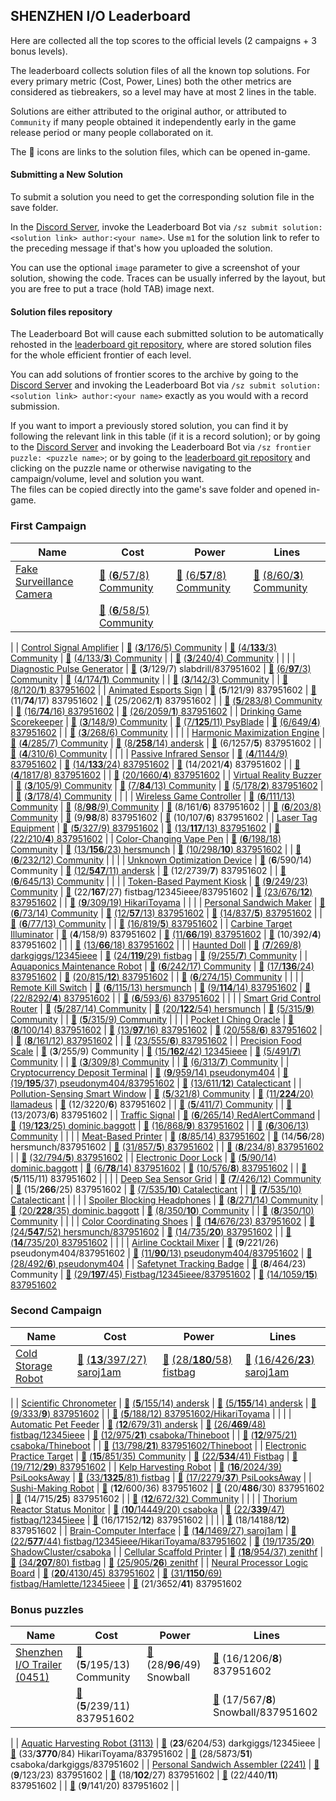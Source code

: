 ## SHENZHEN I/O Leaderboard

Here are collected all the top scores to the official levels (2 campaigns + 3 bonus levels).

The leaderboard collects solution files of all the known top solutions.
For every primary metric (Cost, Power, Lines) both the other metrics are considered as tiebreakers,
so a level may have at most 2 lines in the table.

Solutions are either attributed to the original author, or attributed to `Community` if many people obtained it
independently early in the game release period or many people collaborated on it.

The 📄 icons are links to the solution files, which can be opened in-game.

#### Submitting a New Solution

To submit a solution you need to get the corresponding solution file in the save folder.

In the [Discord Server](https://discord.gg/98QNzdJ), invoke the Leaderboard Bot via `/sz submit solution:<solution link> author:<your name>`. Use `m1` for the solution link to refer to the preceding message if that's how you uploaded the solution.

You can use the optional `image` parameter to give a screenshot of your solution, showing the code. Traces can be usually inferred by the layout, but you are free to put a trace (hold TAB) image next.

#### Solution files repository

The Leaderboard Bot will cause each submitted solution to be automatically rehosted in the [leaderboard git repository](https://github.com/12345ieee/shenzhenIO-leaderboard), where are stored solution files for the whole efficient frontier of each level.

You can add solutions of frontier scores to the archive by going to the [Discord Server](https://discord.gg/98QNzdJ) and invoking the Leaderboard Bot via `/sz submit solution:<solution link> author:<your name>` exactly as you would with a record submission.

If you want to import a previously stored solution, you can find it by following the relevant link in this table (if it is a record solution); or by going to the [Discord Server](https://discord.gg/98QNzdJ) and invoking the Leaderboard Bot via `/sz frontier puzzle: <puzzle name>`; or by going to the [leaderboard git repository](https://github.com/12345ieee/shenzhenIO-leaderboard) and clicking on the puzzle name or otherwise navigating to the campaign/volume, level and solution you want.  
The files can be copied directly into the game's save folder and opened in-game.


### First Campaign

| Name | Cost | Power | Lines
| ---  | ---  | ---   | ---
| [Fake Surveillance Camera](https://zlbb.faendir.com/sz/fake-surveillance-camera) | [📄](https://raw.githubusercontent.com/12345ieee/shenzhenIO-leaderboard/master/FIRST_CAMPAIGN/fake-surveillance-camera/fake-surveillance-camera-6-57-8.txt) [(**6**/57/8) Community](https://raw.githubusercontent.com/837951602/shenzhenIO-leaderboard-images/master/Images/fake-surveillance-camera-6-57-8.png) | [📄](https://raw.githubusercontent.com/12345ieee/shenzhenIO-leaderboard/master/FIRST_CAMPAIGN/fake-surveillance-camera/fake-surveillance-camera-6-57-8.txt) [(6/**57**/8) Community](https://raw.githubusercontent.com/837951602/shenzhenIO-leaderboard-images/master/Images/fake-surveillance-camera-6-57-8.png) | [📄](https://raw.githubusercontent.com/12345ieee/shenzhenIO-leaderboard/master/FIRST_CAMPAIGN/fake-surveillance-camera/fake-surveillance-camera-8-60-3.txt) [(8/60/**3**) Community](https://github.com/837951602/shenzhenIO-leaderboard-images/blob/master/Images/fake-surveillance-camera-8-60-3.png?raw=true)
|  | [📄](https://raw.githubusercontent.com/12345ieee/shenzhenIO-leaderboard/master/FIRST_CAMPAIGN/fake-surveillance-camera/fake-surveillance-camera-6-58-5.txt) [(**6**/58/5) Community](https://raw.githubusercontent.com/837951602/shenzhenIO-leaderboard-images/master/Images/fake-surveillance-camera-6-58-5.png) |  |
|
| [Control Signal Amplifier](https://zlbb.faendir.com/sz/control-signal-amplifier) | [📄](https://raw.githubusercontent.com/12345ieee/shenzhenIO-leaderboard/master/FIRST_CAMPAIGN/control-signal-amplifier/control-signal-amplifier-3-176-5.txt) [(**3**/176/5) Community](https://raw.githubusercontent.com/837951602/shenzhenIO-leaderboard-images/master/Images/control-signal-amplifier-3-176-5.png) | [📄](https://raw.githubusercontent.com/12345ieee/shenzhenIO-leaderboard/master/FIRST_CAMPAIGN/control-signal-amplifier/control-signal-amplifier-4-133-3.txt) [(4/**133**/3) Community](https://raw.githubusercontent.com/837951602/shenzhenIO-leaderboard-images/master/Images/control-signal-amplifier-4-133-3.png) | [📄](https://raw.githubusercontent.com/12345ieee/shenzhenIO-leaderboard/master/FIRST_CAMPAIGN/control-signal-amplifier/control-signal-amplifier-4-133-3.txt) [(4/133/**3**) Community](https://raw.githubusercontent.com/837951602/shenzhenIO-leaderboard-images/master/Images/control-signal-amplifier-4-133-3.png)
|  | [📄](https://raw.githubusercontent.com/12345ieee/shenzhenIO-leaderboard/master/FIRST_CAMPAIGN/control-signal-amplifier/control-signal-amplifier-3-240-4.txt) [(**3**/240/4) Community](https://raw.githubusercontent.com/837951602/shenzhenIO-leaderboard-images/master/Images/control-signal-amplifier-3-240-4.png) |  |
|
| [Diagnostic Pulse Generator](https://zlbb.faendir.com/sz/diagnostic-pulse-generator) | [📄](https://raw.githubusercontent.com/12345ieee/shenzhenIO-leaderboard/master/FIRST_CAMPAIGN/diagnostic-pulse-generator/diagnostic-pulse-generator-3-129-7.txt) (**3**/129/7) slabdrill/837951602 | [📄](https://raw.githubusercontent.com/12345ieee/shenzhenIO-leaderboard/master/FIRST_CAMPAIGN/diagnostic-pulse-generator/diagnostic-pulse-generator-6-97-3.txt) [(6/**97**/3) Community](https://raw.githubusercontent.com/837951602/shenzhenIO-leaderboard-images/master/Images/diagnostic-pulse-generator-6-97-3.png) | [📄](https://raw.githubusercontent.com/12345ieee/shenzhenIO-leaderboard/master/FIRST_CAMPAIGN/diagnostic-pulse-generator/diagnostic-pulse-generator-4-174-1.txt) [(4/174/**1**) Community](https://raw.githubusercontent.com/837951602/shenzhenIO-leaderboard-images/master/Images/diagnostic-pulse-generator-4-174-1.png)
|  | [📄](https://raw.githubusercontent.com/12345ieee/shenzhenIO-leaderboard/master/FIRST_CAMPAIGN/diagnostic-pulse-generator/diagnostic-pulse-generator-3-142-3.txt) [(**3**/142/3) Community](https://raw.githubusercontent.com/837951602/shenzhenIO-leaderboard-images/master/Images/diagnostic-pulse-generator-3-142-3.png) |  | [📄](https://raw.githubusercontent.com/12345ieee/shenzhenIO-leaderboard/master/FIRST_CAMPAIGN/diagnostic-pulse-generator/diagnostic-pulse-generator-8-120-1.txt) [(8/120/**1**) 837951602](https://raw.githubusercontent.com/837951602/shenzhenIO-leaderboard-images/master/Images/diagnostic-pulse-generator-8-120-1.png)
|
| [Animated Esports Sign](https://zlbb.faendir.com/sz/animated-esports-sign) | [📄](https://raw.githubusercontent.com/12345ieee/shenzhenIO-leaderboard/master/FIRST_CAMPAIGN/animated-esports-sign/animated-esports-sign-5-121-9.txt) (**5**/121/9) 837951602 | [📄](https://raw.githubusercontent.com/12345ieee/shenzhenIO-leaderboard/master/FIRST_CAMPAIGN/animated-esports-sign/animated-esports-sign-11-74-17.txt) (11/**74**/17) 837951602 | [📄](https://raw.githubusercontent.com/12345ieee/shenzhenIO-leaderboard/master/FIRST_CAMPAIGN/animated-esports-sign/animated-esports-sign-25-2062-1.txt) (25/2062/**1**) 837951602
|  | [📄](https://raw.githubusercontent.com/12345ieee/shenzhenIO-leaderboard/master/FIRST_CAMPAIGN/animated-esports-sign/animated-esports-sign-5-283-8.txt) [(**5**/283/8) Community](https://raw.githubusercontent.com/837951602/shenzhenIO-leaderboard-images/master/Images/animated-esports-sign-5-283-8.png) | [📄](https://raw.githubusercontent.com/12345ieee/shenzhenIO-leaderboard/master/FIRST_CAMPAIGN/animated-esports-sign/animated-esports-sign-16-74-16.txt) [(16/**74**/16) 837951602](https://raw.githubusercontent.com/837951602/shenzhenIO-leaderboard-images/master/Images/animated-esports-sign-16-74-16.png) | [📄](https://raw.githubusercontent.com/12345ieee/shenzhenIO-leaderboard/master/FIRST_CAMPAIGN/animated-esports-sign/animated-esports-sign-26-2059-1.txt) [(26/2059/**1**) 837951602](https://raw.githubusercontent.com/837951602/shenzhenIO-leaderboard-images/master/Images/animated-esports-sign-26-2059-1.png)
|
| [Drinking Game Scorekeeper](https://zlbb.faendir.com/sz/drinking-game-scorekeeper) | [📄](https://raw.githubusercontent.com/12345ieee/shenzhenIO-leaderboard/master/FIRST_CAMPAIGN/drinking-game-scorekeeper/drinking-game-scorekeeper-3-148-9.txt) [(**3**/148/9) Community](https://raw.githubusercontent.com/837951602/shenzhenIO-leaderboard-images/master/Images/drinking-game-scorekeeper-3-148-9.png) | [📄](https://raw.githubusercontent.com/12345ieee/shenzhenIO-leaderboard/master/FIRST_CAMPAIGN/drinking-game-scorekeeper/drinking-game-scorekeeper-7-125-11.txt) [(7/**125**/11) PsyBlade](https://raw.githubusercontent.com/837951602/shenzhenIO-leaderboard-images/master/Images/drinking-game-scorekeeper-7-125-11.png) | [📄](https://raw.githubusercontent.com/12345ieee/shenzhenIO-leaderboard/master/FIRST_CAMPAIGN/drinking-game-scorekeeper/drinking-game-scorekeeper-6-649-4.txt) [(6/649/**4**) 837951602](https://raw.githubusercontent.com/837951602/shenzhenIO-leaderboard-images/master/Images/drinking-game-scorekeeper-6-649-4.png)
|  | [📄](https://raw.githubusercontent.com/12345ieee/shenzhenIO-leaderboard/master/FIRST_CAMPAIGN/drinking-game-scorekeeper/drinking-game-scorekeeper-3-268-6.txt) [(**3**/268/6) Community](https://raw.githubusercontent.com/837951602/shenzhenIO-leaderboard-images/master/Images/drinking-game-scorekeeper-3-268-6.png) |  |
|
| [Harmonic Maximization Engine](https://zlbb.faendir.com/sz/harmonic-maximization-engine) | [📄](https://raw.githubusercontent.com/12345ieee/shenzhenIO-leaderboard/master/FIRST_CAMPAIGN/harmonic-maximization-engine/harmonic-maximization-engine-4-285-7.txt) [(**4**/285/7) Community](https://raw.githubusercontent.com/837951602/shenzhenIO-leaderboard-images/master/Images/harmonic-maximization-engine-4-285-7.png) | [📄](https://raw.githubusercontent.com/12345ieee/shenzhenIO-leaderboard/master/FIRST_CAMPAIGN/harmonic-maximization-engine/harmonic-maximization-engine-8-258-14.txt) [(8/**258**/14) andersk](https://raw.githubusercontent.com/837951602/shenzhenIO-leaderboard-images/master/Images/harmonic-maximization-engine-8-258-14.png) | [📄](https://raw.githubusercontent.com/12345ieee/shenzhenIO-leaderboard/master/FIRST_CAMPAIGN/harmonic-maximization-engine/harmonic-maximization-engine-6-1257-5.txt) (6/1257/**5**) 837951602
|  | [📄](https://raw.githubusercontent.com/12345ieee/shenzhenIO-leaderboard/master/FIRST_CAMPAIGN/harmonic-maximization-engine/harmonic-maximization-engine-4-310-6.txt) [(**4**/310/6) Community](https://raw.githubusercontent.com/837951602/shenzhenIO-leaderboard-images/master/Images/harmonic-maximization-engine-4-310-6.png) |  |
|
| [Passive Infrared Sensor](https://zlbb.faendir.com/sz/passive-infrared-sensor) | [📄](https://raw.githubusercontent.com/12345ieee/shenzhenIO-leaderboard/master/FIRST_CAMPAIGN/passive-infrared-sensor/passive-infrared-sensor-4-1144-9.txt) [(**4**/1144/9) 837951602](https://raw.githubusercontent.com/837951602/shenzhenIO-leaderboard-images/master/Images/passive-infrared-sensor-4-1144-9.png) | [📄](https://raw.githubusercontent.com/12345ieee/shenzhenIO-leaderboard/master/FIRST_CAMPAIGN/passive-infrared-sensor/passive-infrared-sensor-14-133-24.txt) [(14/**133**/24) 837951602](https://raw.githubusercontent.com/837951602/shenzhenIO-leaderboard-images/master/Images/passive-infrared-sensor-14-133-24.png) | [📄](https://raw.githubusercontent.com/12345ieee/shenzhenIO-leaderboard/master/FIRST_CAMPAIGN/passive-infrared-sensor/passive-infrared-sensor-14-2021-4.txt) (14/2021/**4**) 837951602
|  | [📄](https://raw.githubusercontent.com/12345ieee/shenzhenIO-leaderboard/master/FIRST_CAMPAIGN/passive-infrared-sensor/passive-infrared-sensor-4-1817-8.txt) [(**4**/1817/8) 837951602](https://raw.githubusercontent.com/837951602/shenzhenIO-leaderboard-images/master/Images/passive-infrared-sensor-4-1817-8.png) |  | [📄](https://raw.githubusercontent.com/12345ieee/shenzhenIO-leaderboard/master/FIRST_CAMPAIGN/passive-infrared-sensor/passive-infrared-sensor-20-1660-4.txt) [(20/1660/**4**) 837951602](https://raw.githubusercontent.com/837951602/shenzhenIO-leaderboard-images/master/Images/passive-infrared-sensor-20-1660-4.png)
|
| [Virtual Reality Buzzer](https://zlbb.faendir.com/sz/virtual-reality-buzzer) | [📄](https://raw.githubusercontent.com/12345ieee/shenzhenIO-leaderboard/master/FIRST_CAMPAIGN/virtual-reality-buzzer/virtual-reality-buzzer-3-105-9.txt) [(**3**/105/9) Community](https://raw.githubusercontent.com/837951602/shenzhenIO-leaderboard-images/master/Images/virtual-reality-buzzer-3-105-9.png) | [📄](https://raw.githubusercontent.com/12345ieee/shenzhenIO-leaderboard/master/FIRST_CAMPAIGN/virtual-reality-buzzer/virtual-reality-buzzer-7-84-13.txt) [(7/**84**/13) Community](https://raw.githubusercontent.com/837951602/shenzhenIO-leaderboard-images/master/Images/virtual-reality-buzzer-7-84-13.png) | [📄](https://raw.githubusercontent.com/12345ieee/shenzhenIO-leaderboard/master/FIRST_CAMPAIGN/virtual-reality-buzzer/virtual-reality-buzzer-5-178-2.txt) [(5/178/**2**) 837951602](https://raw.githubusercontent.com/837951602/shenzhenIO-leaderboard-images/master/Images/virtual-reality-buzzer-5-178-2.png)
|  | [📄](https://raw.githubusercontent.com/12345ieee/shenzhenIO-leaderboard/master/FIRST_CAMPAIGN/virtual-reality-buzzer/virtual-reality-buzzer-3-178-4.txt) [(**3**/178/4) Community](https://raw.githubusercontent.com/837951602/shenzhenIO-leaderboard-images/master/Images/virtual-reality-buzzer-3-178-4.png) |  |
|
| [Wireless Game Controller](https://zlbb.faendir.com/sz/wireless-game-controller) | [📄](https://raw.githubusercontent.com/12345ieee/shenzhenIO-leaderboard/master/FIRST_CAMPAIGN/wireless-game-controller/wireless-game-controller-6-111-13.txt) [(**6**/111/13) Community](https://raw.githubusercontent.com/837951602/shenzhenIO-leaderboard-images/master/Images/wireless-game-controller-6-111-13.png) | [📄](https://raw.githubusercontent.com/12345ieee/shenzhenIO-leaderboard/master/FIRST_CAMPAIGN/wireless-game-controller/wireless-game-controller-8-98-9.txt) [(8/**98**/9) Community](https://raw.githubusercontent.com/837951602/shenzhenIO-leaderboard-images/master/Images/wireless-game-controller-8-98-9.png) | [📄](https://raw.githubusercontent.com/12345ieee/shenzhenIO-leaderboard/master/FIRST_CAMPAIGN/wireless-game-controller/wireless-game-controller-8-161-6.txt) (8/161/**6**) 837951602
|  | [📄](https://raw.githubusercontent.com/12345ieee/shenzhenIO-leaderboard/master/FIRST_CAMPAIGN/wireless-game-controller/wireless-game-controller-6-203-8.txt) [(**6**/203/8) Community](https://raw.githubusercontent.com/837951602/shenzhenIO-leaderboard-images/master/Images/wireless-game-controller-6-203-8.png) | [📄](https://raw.githubusercontent.com/12345ieee/shenzhenIO-leaderboard/master/FIRST_CAMPAIGN/wireless-game-controller/wireless-game-controller-9-98-8.txt) (9/**98**/8) 837951602 | [📄](https://raw.githubusercontent.com/12345ieee/shenzhenIO-leaderboard/master/FIRST_CAMPAIGN/wireless-game-controller/wireless-game-controller-10-107-6.txt) (10/107/**6**) 837951602
|
| [Laser Tag Equipment](https://zlbb.faendir.com/sz/laser-tag-equipment) | [📄](https://raw.githubusercontent.com/12345ieee/shenzhenIO-leaderboard/master/FIRST_CAMPAIGN/laser-tag-equipment/laser-tag-equipment-5-327-9.txt) [(**5**/327/9) 837951602](https://htmlpreview.github.io/?raw.githubusercontent.com/12345ieee/shenzhenIO-leaderboard/master/FIRST_CAMPAIGN/laser-tag-equipment/laser-tag-equipment-5-327-9.txt) | [📄](https://raw.githubusercontent.com/12345ieee/shenzhenIO-leaderboard/master/FIRST_CAMPAIGN/laser-tag-equipment/laser-tag-equipment-13-117-13.txt) [(13/**117**/13) 837951602](https://raw.githubusercontent.com/837951602/shenzhenIO-leaderboard-images/master/Images/laser-tag-equipment-13-117-13.png) | [📄](https://raw.githubusercontent.com/12345ieee/shenzhenIO-leaderboard/master/FIRST_CAMPAIGN/laser-tag-equipment/laser-tag-equipment-22-210-4.txt) [(22/210/**4**) 837951602](https://htmlpreview.github.io/?raw.githubusercontent.com/12345ieee/shenzhenIO-leaderboard/master/FIRST_CAMPAIGN/laser-tag-equipment/laser-tag-equipment-22-210-4.txt)
|
| [Color-Changing Vape Pen](https://zlbb.faendir.com/sz/color-changing-vape-pen) | [📄](https://raw.githubusercontent.com/12345ieee/shenzhenIO-leaderboard/master/FIRST_CAMPAIGN/color-changing-vape-pen/color-changing-vape-pen-6-198-18.txt) [(**6**/198/18) Community](https://raw.githubusercontent.com/837951602/shenzhenIO-leaderboard-images/master/Images/color-changing-vape-pen-6-198-18.png) | [📄](https://raw.githubusercontent.com/12345ieee/shenzhenIO-leaderboard/master/FIRST_CAMPAIGN/color-changing-vape-pen/color-changing-vape-pen-13-156-23.txt) [(13/**156**/23) hersmunch](https://raw.githubusercontent.com/837951602/shenzhenIO-leaderboard-images/master/Images/color-changing-vape-pen-13-156-23.png) | [📄](https://raw.githubusercontent.com/12345ieee/shenzhenIO-leaderboard/master/FIRST_CAMPAIGN/color-changing-vape-pen/color-changing-vape-pen-10-298-10.txt) [(10/298/**10**) 837951602](https://raw.githubusercontent.com/837951602/shenzhenIO-leaderboard-images/master/Images/color-changing-vape-pen-10-298-10.png)
|  | [📄](https://raw.githubusercontent.com/12345ieee/shenzhenIO-leaderboard/master/FIRST_CAMPAIGN/color-changing-vape-pen/color-changing-vape-pen-6-232-12.txt) [(**6**/232/12) Community](https://raw.githubusercontent.com/837951602/shenzhenIO-leaderboard-images/master/Images/color-changing-vape-pen-6-232-12.png) |  |
|
| [Unknown Optimization Device](https://zlbb.faendir.com/sz/unknown-optimization-device) | [📄](https://raw.githubusercontent.com/12345ieee/shenzhenIO-leaderboard/master/FIRST_CAMPAIGN/unknown-optimization-device/unknown-optimization-device-6-590-14.txt) (**6**/590/14) Community | [📄](https://raw.githubusercontent.com/12345ieee/shenzhenIO-leaderboard/master/FIRST_CAMPAIGN/unknown-optimization-device/unknown-optimization-device-12-547-11.txt) [(12/**547**/11) andersk](https://raw.githubusercontent.com/837951602/shenzhenIO-leaderboard-images/master/Images/unknown-optimization-device-12-547-11.png) | [📄](https://raw.githubusercontent.com/12345ieee/shenzhenIO-leaderboard/master/FIRST_CAMPAIGN/unknown-optimization-device/unknown-optimization-device-12-2739-7.txt) (12/2739/**7**) 837951602
|  | [📄](https://raw.githubusercontent.com/12345ieee/shenzhenIO-leaderboard/master/FIRST_CAMPAIGN/unknown-optimization-device/unknown-optimization-device-6-645-13.txt) [(**6**/645/13) Community](https://raw.githubusercontent.com/837951602/shenzhenIO-leaderboard-images/master/Images/unknown-optimization-device-6-645-13.png) |  |
|
| [Token-Based Payment Kiosk](https://zlbb.faendir.com/sz/token-based-payment-kiosk) | [📄](https://raw.githubusercontent.com/12345ieee/shenzhenIO-leaderboard/master/FIRST_CAMPAIGN/token-based-payment-kiosk/token-based-payment-kiosk-9-249-23.txt) [(**9**/249/23) Community](https://raw.githubusercontent.com/837951602/shenzhenIO-leaderboard-images/master/Images/token-based-payment-kiosk-9-249-23.png) | [📄](https://raw.githubusercontent.com/12345ieee/shenzhenIO-leaderboard/master/FIRST_CAMPAIGN/token-based-payment-kiosk/token-based-payment-kiosk-22-167-27.txt) (22/**167**/27) fistbag/12345ieee/837951602 | [📄](https://raw.githubusercontent.com/12345ieee/shenzhenIO-leaderboard/master/FIRST_CAMPAIGN/token-based-payment-kiosk/token-based-payment-kiosk-23-676-12.txt) [(23/676/**12**) 837951602](https://raw.githubusercontent.com/837951602/shenzhenIO-leaderboard-images/master/Images/token-based-payment-kiosk-23-676-12.png)
|  | [📄](https://raw.githubusercontent.com/12345ieee/shenzhenIO-leaderboard/master/FIRST_CAMPAIGN/token-based-payment-kiosk/token-based-payment-kiosk-9-309-19.txt) [(**9**/309/19) HikariToyama](https://raw.githubusercontent.com/shiawasenahikari/SHENZHEN-IO-Solutions/00136b00604d862d8c7d2739be9178889c44f331/013-token-based-payment-kiosk/screenshot0.png) |  |
|
| [Personal Sandwich Maker](https://zlbb.faendir.com/sz/personal-sandwich-maker) | [📄](https://raw.githubusercontent.com/12345ieee/shenzhenIO-leaderboard/master/FIRST_CAMPAIGN/personal-sandwich-maker/personal-sandwich-maker-6-73-14.txt) [(**6**/73/14) Community](https://raw.githubusercontent.com/837951602/shenzhenIO-leaderboard-images/master/Images/personal-sandwich-maker-6-73-14.png) | [📄](https://raw.githubusercontent.com/12345ieee/shenzhenIO-leaderboard/master/FIRST_CAMPAIGN/personal-sandwich-maker/personal-sandwich-maker-12-57-13.txt) [(12/**57**/13) 837951602](https://i.imgur.com/YeQcWsf.png) | [📄](https://raw.githubusercontent.com/12345ieee/shenzhenIO-leaderboard/master/FIRST_CAMPAIGN/personal-sandwich-maker/personal-sandwich-maker-14-837-5.txt) [(14/837/**5**) 837951602](https://raw.githubusercontent.com/837951602/shenzhenIO-leaderboard-images/master/Images/personal-sandwich-maker-14-837-5.png)
|  | [📄](https://raw.githubusercontent.com/12345ieee/shenzhenIO-leaderboard/master/FIRST_CAMPAIGN/personal-sandwich-maker/personal-sandwich-maker-6-77-13.txt) [(**6**/77/13) Community](https://raw.githubusercontent.com/837951602/shenzhenIO-leaderboard-images/master/Images/personal-sandwich-maker-6-77-13.png) |  | [📄](https://raw.githubusercontent.com/12345ieee/shenzhenIO-leaderboard/master/FIRST_CAMPAIGN/personal-sandwich-maker/personal-sandwich-maker-16-819-5.txt) [(16/819/**5**) 837951602](https://raw.githubusercontent.com/837951602/shenzhenIO-leaderboard-images/master/Images/personal-sandwich-maker-16-819-5.png)
|
| [Carbine Target Illuminator](https://zlbb.faendir.com/sz/carbine-target-illuminator) | [📄](https://raw.githubusercontent.com/12345ieee/shenzhenIO-leaderboard/master/FIRST_CAMPAIGN/carbine-target-illuminator/carbine-target-illuminator-4-158-9.txt) (**4**/158/9) 837951602 | [📄](https://raw.githubusercontent.com/12345ieee/shenzhenIO-leaderboard/master/FIRST_CAMPAIGN/carbine-target-illuminator/carbine-target-illuminator-11-66-19.txt) [(11/**66**/19) 837951602](https://raw.githubusercontent.com/837951602/shenzhenIO-leaderboard-images/master/Images/carbine-target-illuminator-11-66-19.png) | [📄](https://raw.githubusercontent.com/12345ieee/shenzhenIO-leaderboard/master/FIRST_CAMPAIGN/carbine-target-illuminator/carbine-target-illuminator-10-392-4.txt) (10/392/**4**) 837951602
|  |  | [📄](https://raw.githubusercontent.com/12345ieee/shenzhenIO-leaderboard/master/FIRST_CAMPAIGN/carbine-target-illuminator/carbine-target-illuminator-13-66-18.txt) [(13/**66**/18) 837951602](https://raw.githubusercontent.com/837951602/shenzhenIO-leaderboard-images/master/Images/carbine-target-illuminator-13-66-18.png) |
|
| [Haunted Doll](https://zlbb.faendir.com/sz/haunted-doll) | [📄](https://raw.githubusercontent.com/12345ieee/shenzhenIO-leaderboard/master/FIRST_CAMPAIGN/haunted-doll/haunted-doll-7-269-8.txt) [(**7**/269/8) darkgiggs/12345ieee](https://raw.githubusercontent.com/837951602/shenzhenIO-leaderboard-images/master/Images/haunted-doll-7-269-8.png) | [📄](https://raw.githubusercontent.com/12345ieee/shenzhenIO-leaderboard/master/FIRST_CAMPAIGN/haunted-doll/haunted-doll-24-119-29.txt) [(24/**119**/29) fistbag](https://imgur.com/a/haunted-doll-p119-0Y0SSsK) | [📄](https://raw.githubusercontent.com/12345ieee/shenzhenIO-leaderboard/master/FIRST_CAMPAIGN/haunted-doll/haunted-doll-9-255-7.txt) [(9/255/**7**) Community](https://raw.githubusercontent.com/837951602/shenzhenIO-leaderboard-images/master/Images/haunted-doll-9-255-7.png)
|
| [Aquaponics Maintenance Robot](https://zlbb.faendir.com/sz/aquaponics-maintenance-robot) | [📄](https://raw.githubusercontent.com/12345ieee/shenzhenIO-leaderboard/master/FIRST_CAMPAIGN/aquaponics-maintenance-robot/aquaponics-maintenance-robot-6-242-17.txt) [(**6**/242/17) Community](https://raw.githubusercontent.com/837951602/shenzhenIO-leaderboard-images/master/Images/aquaponics-maintenance-robot-6-242-17.png) | [📄](https://raw.githubusercontent.com/12345ieee/shenzhenIO-leaderboard/master/FIRST_CAMPAIGN/aquaponics-maintenance-robot/aquaponics-maintenance-robot-17-136-24.txt) [(17/**136**/24) 837951602](https://raw.githubusercontent.com/837951602/shenzhenIO-leaderboard-images/master/Images/aquaponics-maintenance-robot-17-136-24.png) | [📄](https://raw.githubusercontent.com/12345ieee/shenzhenIO-leaderboard/master/FIRST_CAMPAIGN/aquaponics-maintenance-robot/aquaponics-maintenance-robot-20-815-12.txt) [(20/815/**12**) 837951602](https://raw.githubusercontent.com/837951602/shenzhenIO-leaderboard-images/master/Images/aquaponics-maintenance-robot-20-815-12.png)
|  | [📄](https://raw.githubusercontent.com/12345ieee/shenzhenIO-leaderboard/master/FIRST_CAMPAIGN/aquaponics-maintenance-robot/aquaponics-maintenance-robot-6-274-15.txt) [(**6**/274/15) Community](https://raw.githubusercontent.com/837951602/shenzhenIO-leaderboard-images/master/Images/aquaponics-maintenance-robot-6-274-15.png) |  |
|
| [Remote Kill Switch](https://zlbb.faendir.com/sz/remote-kill-switch) | [📄](https://raw.githubusercontent.com/12345ieee/shenzhenIO-leaderboard/master/FIRST_CAMPAIGN/remote-kill-switch/remote-kill-switch-6-115-13.txt) [(**6**/115/13) hersmunch](https://raw.githubusercontent.com/837951602/shenzhenIO-leaderboard-images/master/Images/remote-kill-switch-6-115-13.png) | [📄](https://raw.githubusercontent.com/12345ieee/shenzhenIO-leaderboard/master/FIRST_CAMPAIGN/remote-kill-switch/remote-kill-switch-9-114-14.txt) [(9/**114**/14) 837951602](https://raw.githubusercontent.com/837951602/shenzhenIO-leaderboard-images/master/Images/remote-kill-switch-9-114-14.png) | [📄](https://raw.githubusercontent.com/12345ieee/shenzhenIO-leaderboard/master/FIRST_CAMPAIGN/remote-kill-switch/remote-kill-switch-22-8292-4.txt) [(22/8292/**4**) 837951602](https://raw.githubusercontent.com/837951602/shenzhenIO-leaderboard-images/master/Images/remote-kill-switch-22-8292-4.png)
|  | [📄](https://raw.githubusercontent.com/12345ieee/shenzhenIO-leaderboard/master/FIRST_CAMPAIGN/remote-kill-switch/remote-kill-switch-6-593-6.txt) [(**6**/593/6) 837951602](https://raw.githubusercontent.com/837951602/shenzhenIO-leaderboard-images/master/Images/remote-kill-switch-6-593-6.png) |  |
|
| [Smart Grid Control Router](https://zlbb.faendir.com/sz/smart-grid-control-router) | [📄](https://raw.githubusercontent.com/12345ieee/shenzhenIO-leaderboard/master/FIRST_CAMPAIGN/smart-grid-control-router/smart-grid-control-router-5-287-14.txt) [(**5**/287/14) Community](https://raw.githubusercontent.com/837951602/shenzhenIO-leaderboard-images/master/Images/smart-grid-control-router-5-287-14.png) | [📄](https://raw.githubusercontent.com/12345ieee/shenzhenIO-leaderboard/master/FIRST_CAMPAIGN/smart-grid-control-router/smart-grid-control-router-20-122-54.txt) [(20/**122**/54) hersmunch](https://raw.githubusercontent.com/837951602/shenzhenIO-leaderboard-images/master/Images/smart-grid-control-router-20-122-54.png) | [📄](https://raw.githubusercontent.com/12345ieee/shenzhenIO-leaderboard/master/FIRST_CAMPAIGN/smart-grid-control-router/smart-grid-control-router-5-315-9.txt) [(5/315/**9**) Community](https://raw.githubusercontent.com/837951602/shenzhenIO-leaderboard-images/master/Images/smart-grid-control-router-5-315-9.png)
|  | [📄](https://raw.githubusercontent.com/12345ieee/shenzhenIO-leaderboard/master/FIRST_CAMPAIGN/smart-grid-control-router/smart-grid-control-router-5-315-9.txt) [(**5**/315/9) Community](https://raw.githubusercontent.com/837951602/shenzhenIO-leaderboard-images/master/Images/smart-grid-control-router-5-315-9.png) |  |
|
| [Pocket I Ching Oracle](https://zlbb.faendir.com/sz/pocket-i-ching-oracle) | [📄](https://raw.githubusercontent.com/12345ieee/shenzhenIO-leaderboard/master/FIRST_CAMPAIGN/pocket-i-ching-oracle/pocket-i-ching-oracle-8-100-14.txt) [(**8**/100/14) 837951602](https://raw.githubusercontent.com/837951602/shenzhenIO-leaderboard-images/master/Images/pocket-i-ching-oracle-8-100-14.png) | [📄](https://raw.githubusercontent.com/12345ieee/shenzhenIO-leaderboard/master/FIRST_CAMPAIGN/pocket-i-ching-oracle/pocket-i-ching-oracle-13-97-16.txt) [(13/**97**/16) 837951602](https://raw.githubusercontent.com/837951602/shenzhenIO-leaderboard-images/master/Images/pocket-i-ching-oracle-13-97-16.png) | [📄](https://raw.githubusercontent.com/12345ieee/shenzhenIO-leaderboard/master/FIRST_CAMPAIGN/pocket-i-ching-oracle/pocket-i-ching-oracle-20-558-6.txt) [(20/558/**6**) 837951602](https://raw.githubusercontent.com/837951602/shenzhenIO-leaderboard-images/master/Images/pocket-i-ching-oracle-20-558-6.png)
|  | [📄](https://raw.githubusercontent.com/12345ieee/shenzhenIO-leaderboard/master/FIRST_CAMPAIGN/pocket-i-ching-oracle/pocket-i-ching-oracle-8-161-12.txt) [(**8**/161/12) 837951602](https://raw.githubusercontent.com/837951602/shenzhenIO-leaderboard-images/master/Images/pocket-i-ching-oracle-8-161-12.png) |  | [📄](https://raw.githubusercontent.com/12345ieee/shenzhenIO-leaderboard/master/FIRST_CAMPAIGN/pocket-i-ching-oracle/pocket-i-ching-oracle-23-555-6.txt) [(23/555/**6**) 837951602](https://raw.githubusercontent.com/837951602/shenzhenIO-leaderboard-images/master/Images/pocket-i-ching-oracle-23-555-6.png)
|
| [Precision Food Scale](https://zlbb.faendir.com/sz/precision-food-scale) | [📄](https://raw.githubusercontent.com/12345ieee/shenzhenIO-leaderboard/master/FIRST_CAMPAIGN/precision-food-scale/precision-food-scale-3-255-9.txt) (**3**/255/9) Community | [📄](https://raw.githubusercontent.com/12345ieee/shenzhenIO-leaderboard/master/FIRST_CAMPAIGN/precision-food-scale/precision-food-scale-15-162-42.txt) [(15/**162**/42) 12345ieee](https://raw.githubusercontent.com/837951602/shenzhenIO-leaderboard-images/master/Images/precision-food-scale-15-162-42.png) | [📄](https://raw.githubusercontent.com/12345ieee/shenzhenIO-leaderboard/master/FIRST_CAMPAIGN/precision-food-scale/precision-food-scale-5-491-7.txt) [(5/491/**7**) Community](https://raw.githubusercontent.com/837951602/shenzhenIO-leaderboard-images/master/Images/precision-food-scale-5-491-7.png)
|  | [📄](https://raw.githubusercontent.com/12345ieee/shenzhenIO-leaderboard/master/FIRST_CAMPAIGN/precision-food-scale/precision-food-scale-3-309-8.txt) [(**3**/309/8) Community](https://raw.githubusercontent.com/837951602/shenzhenIO-leaderboard-images/master/Images/precision-food-scale-3-309-8.png) |  | [📄](https://raw.githubusercontent.com/12345ieee/shenzhenIO-leaderboard/master/FIRST_CAMPAIGN/precision-food-scale/precision-food-scale-6-313-7.txt) [(6/313/**7**) Community](https://raw.githubusercontent.com/837951602/shenzhenIO-leaderboard-images/master/Images/precision-food-scale-6-313-7.png)
|
| [Cryptocurrency Deposit Terminal](https://zlbb.faendir.com/sz/cryptocurrency-deposit-terminal) | [📄](https://raw.githubusercontent.com/12345ieee/shenzhenIO-leaderboard/master/FIRST_CAMPAIGN/cryptocurrency-deposit-terminal/cryptocurrency-deposit-terminal-9-959-14.txt) [(**9**/959/14) pseudonym404](https://raw.githubusercontent.com/837951602/shenzhenIO-leaderboard-images/master/Images/cryptocurrency-deposit-terminal-9-959-14.png) | [📄](https://raw.githubusercontent.com/12345ieee/shenzhenIO-leaderboard/master/FIRST_CAMPAIGN/cryptocurrency-deposit-terminal/cryptocurrency-deposit-terminal-19-195-37.txt) [(19/**195**/37) pseudonym404/837951602](https://raw.githubusercontent.com/837951602/shenzhenIO-leaderboard-images/master/Images/cryptocurrency-deposit-terminal-19-195-37.png) | [📄](https://raw.githubusercontent.com/12345ieee/shenzhenIO-leaderboard/master/FIRST_CAMPAIGN/cryptocurrency-deposit-terminal/cryptocurrency-deposit-terminal-13-611-12.txt) [(13/611/**12**) Catalecticant](https://raw.githubusercontent.com/837951602/shenzhenIO-leaderboard-images/master/Images/cryptocurrency-deposit-terminal-13-611-12.png)
|
| [Pollution-Sensing Smart Window](https://zlbb.faendir.com/sz/pollution-sensing-smart-window) | [📄](https://raw.githubusercontent.com/12345ieee/shenzhenIO-leaderboard/master/FIRST_CAMPAIGN/pollution-sensing-smart-window/pollution-sensing-smart-window-5-321-8.txt) [(**5**/321/8) Community](https://raw.githubusercontent.com/837951602/shenzhenIO-leaderboard-images/master/Images/pollution-sensing-smart-window-5-321-8.png) | [📄](https://raw.githubusercontent.com/12345ieee/shenzhenIO-leaderboard/master/FIRST_CAMPAIGN/pollution-sensing-smart-window/pollution-sensing-smart-window-11-224-20.txt) [(11/**224**/20) llamadeus](https://raw.githubusercontent.com/837951602/shenzhenIO-leaderboard-images/master/Images/pollution-sensing-smart-window-11-224-20.png) | [📄](https://raw.githubusercontent.com/12345ieee/shenzhenIO-leaderboard/master/FIRST_CAMPAIGN/pollution-sensing-smart-window/pollution-sensing-smart-window-12-3220-6.txt) (12/3220/**6**) 837951602
|  | [📄](https://raw.githubusercontent.com/12345ieee/shenzhenIO-leaderboard/master/FIRST_CAMPAIGN/pollution-sensing-smart-window/pollution-sensing-smart-window-5-411-7.txt) [(**5**/411/7) Community](https://raw.githubusercontent.com/837951602/shenzhenIO-leaderboard-images/master/Images/pollution-sensing-smart-window-5-411-7.png) |  | [📄](https://raw.githubusercontent.com/12345ieee/shenzhenIO-leaderboard/master/FIRST_CAMPAIGN/pollution-sensing-smart-window/pollution-sensing-smart-window-13-2073-6.txt) (13/2073/**6**) 837951602
|
| [Traffic Signal](https://zlbb.faendir.com/sz/traffic-signal) | [📄](https://raw.githubusercontent.com/12345ieee/shenzhenIO-leaderboard/master/FIRST_CAMPAIGN/traffic-signal/traffic-signal-6-265-14.txt) [(**6**/265/14) RedAlertCommand](https://i.imgur.com/ryThD0Q.png) | [📄](https://raw.githubusercontent.com/12345ieee/shenzhenIO-leaderboard/master/FIRST_CAMPAIGN/traffic-signal/traffic-signal-19-123-25.txt) [(19/**123**/25) dominic\.baggott](https://raw.githubusercontent.com/837951602/shenzhenIO-leaderboard-images/master/Images/traffic-signal-19-123-25.png) | [📄](https://raw.githubusercontent.com/12345ieee/shenzhenIO-leaderboard/master/FIRST_CAMPAIGN/traffic-signal/traffic-signal-16-868-9.txt) [(16/868/**9**) 837951602](https://raw.githubusercontent.com/837951602/shenzhenIO-leaderboard-images/master/Images/traffic-signal-16-868-9.png)
|  | [📄](https://raw.githubusercontent.com/12345ieee/shenzhenIO-leaderboard/master/FIRST_CAMPAIGN/traffic-signal/traffic-signal-6-306-13.txt) [(**6**/306/13) Community](https://raw.githubusercontent.com/837951602/shenzhenIO-leaderboard-images/master/Images/traffic-signal-6-306-13.png) |  |
|
| [Meat-Based Printer](https://zlbb.faendir.com/sz/meat-based-printer) | [📄](https://raw.githubusercontent.com/12345ieee/shenzhenIO-leaderboard/master/FIRST_CAMPAIGN/meat-based-printer/meat-based-printer-8-85-14.txt) [(**8**/85/14) 837951602](https://raw.githubusercontent.com/837951602/shenzhenIO-leaderboard-images/master/Images/meat-based-printer-8-85-14.png) | [📄](https://raw.githubusercontent.com/12345ieee/shenzhenIO-leaderboard/master/FIRST_CAMPAIGN/meat-based-printer/meat-based-printer-14-56-28.txt) (14/**56**/28) hersmunch/837951602 | [📄](https://raw.githubusercontent.com/12345ieee/shenzhenIO-leaderboard/master/FIRST_CAMPAIGN/meat-based-printer/meat-based-printer-31-857-5.txt) [(31/857/**5**) 837951602](https://raw.githubusercontent.com/837951602/shenzhenIO-leaderboard-images/master/Images/meat-based-printer-31-857-5.png)
|  | [📄](https://raw.githubusercontent.com/12345ieee/shenzhenIO-leaderboard/master/FIRST_CAMPAIGN/meat-based-printer/meat-based-printer-8-234-8.txt) [(**8**/234/8) 837951602](https://raw.githubusercontent.com/837951602/shenzhenIO-leaderboard-images/master/Images/meat-based-printer-8-234-8.png) |  | [📄](https://raw.githubusercontent.com/12345ieee/shenzhenIO-leaderboard/master/FIRST_CAMPAIGN/meat-based-printer/meat-based-printer-32-794-5.txt) [(32/794/**5**) 837951602](https://raw.githubusercontent.com/837951602/shenzhenIO-leaderboard-images/master/Images/meat-based-printer-32-794-5.png)
|
| [Electronic Door Lock](https://zlbb.faendir.com/sz/electronic-door-lock) | [📄](https://raw.githubusercontent.com/12345ieee/shenzhenIO-leaderboard/master/FIRST_CAMPAIGN/electronic-door-lock/electronic-door-lock-5-90-14.txt) [(**5**/90/14) dominic\.baggott](https://raw.githubusercontent.com/837951602/shenzhenIO-leaderboard-images/master/Images/electronic-door-lock-5-90-14.png) | [📄](https://raw.githubusercontent.com/12345ieee/shenzhenIO-leaderboard/master/FIRST_CAMPAIGN/electronic-door-lock/electronic-door-lock-6-78-14.txt) [(6/**78**/14) 837951602](https://raw.githubusercontent.com/837951602/shenzhenIO-leaderboard-images/master/Images/electronic-door-lock-6-78-14.png) | [📄](https://raw.githubusercontent.com/12345ieee/shenzhenIO-leaderboard/master/FIRST_CAMPAIGN/electronic-door-lock/electronic-door-lock-10-576-8.txt) [(10/576/**8**) 837951602](https://raw.githubusercontent.com/837951602/shenzhenIO-leaderboard-images/master/Images/electronic-door-lock-10-576-8.png)
|  | [📄](https://raw.githubusercontent.com/12345ieee/shenzhenIO-leaderboard/master/FIRST_CAMPAIGN/electronic-door-lock/electronic-door-lock-5-115-11.txt) (**5**/115/11) 837951602 |  |
|
| [Deep Sea Sensor Grid](https://zlbb.faendir.com/sz/deep-sea-sensor-grid) | [📄](https://raw.githubusercontent.com/12345ieee/shenzhenIO-leaderboard/master/FIRST_CAMPAIGN/deep-sea-sensor-grid/deep-sea-sensor-grid-7-426-12.txt) [(**7**/426/12) Community](https://raw.githubusercontent.com/837951602/shenzhenIO-leaderboard-images/master/Images/deep-sea-sensor-grid-7-426-12.png) | [📄](https://raw.githubusercontent.com/12345ieee/shenzhenIO-leaderboard/master/FIRST_CAMPAIGN/deep-sea-sensor-grid/deep-sea-sensor-grid-15-266-25.txt) (15/**266**/25) 837951602 | [📄](https://raw.githubusercontent.com/12345ieee/shenzhenIO-leaderboard/master/FIRST_CAMPAIGN/deep-sea-sensor-grid/deep-sea-sensor-grid-7-535-10.txt) [(7/535/**10**) Catalecticant](https://raw.githubusercontent.com/837951602/shenzhenIO-leaderboard-images/master/Images/deep-sea-sensor-grid-7-535-10.png)
|  | [📄](https://raw.githubusercontent.com/12345ieee/shenzhenIO-leaderboard/master/FIRST_CAMPAIGN/deep-sea-sensor-grid/deep-sea-sensor-grid-7-535-10.txt) [(**7**/535/10) Catalecticant](https://raw.githubusercontent.com/837951602/shenzhenIO-leaderboard-images/master/Images/deep-sea-sensor-grid-7-535-10.png) |  |
|
| [Spoiler Blocking Headphones](https://zlbb.faendir.com/sz/spoiler-blocking-headphones) | [📄](https://raw.githubusercontent.com/12345ieee/shenzhenIO-leaderboard/master/FIRST_CAMPAIGN/spoiler-blocking-headphones/spoiler-blocking-headphones-8-271-14.txt) [(**8**/271/14) Community](https://raw.githubusercontent.com/837951602/shenzhenIO-leaderboard-images/master/Images/spoiler-blocking-headphones-8-271-14.png) | [📄](https://raw.githubusercontent.com/12345ieee/shenzhenIO-leaderboard/master/FIRST_CAMPAIGN/spoiler-blocking-headphones/spoiler-blocking-headphones-20-228-35.txt) [(20/**228**/35) dominic\.baggott](https://raw.githubusercontent.com/837951602/shenzhenIO-leaderboard-images/master/Images/spoiler-blocking-headphones-20-228-35.png) | [📄](https://raw.githubusercontent.com/12345ieee/shenzhenIO-leaderboard/master/FIRST_CAMPAIGN/spoiler-blocking-headphones/spoiler-blocking-headphones-8-350-10.txt) [(8/350/**10**) Community](https://raw.githubusercontent.com/837951602/shenzhenIO-leaderboard-images/master/Images/spoiler-blocking-headphones-8-350-10.png)
|  | [📄](https://raw.githubusercontent.com/12345ieee/shenzhenIO-leaderboard/master/FIRST_CAMPAIGN/spoiler-blocking-headphones/spoiler-blocking-headphones-8-350-10.txt) [(**8**/350/10) Community](https://raw.githubusercontent.com/837951602/shenzhenIO-leaderboard-images/master/Images/spoiler-blocking-headphones-8-350-10.png) |  |
|
| [Color Coordinating Shoes](https://zlbb.faendir.com/sz/color-coordinating-shoes) | [📄](https://raw.githubusercontent.com/12345ieee/shenzhenIO-leaderboard/master/FIRST_CAMPAIGN/color-coordinating-shoes/color-coordinating-shoes-14-676-23.txt) [(**14**/676/23) 837951602](https://raw.githubusercontent.com/837951602/shenzhenIO-leaderboard-images/master/Images/color-coordinating-shoes-14-676-23.png) | [📄](https://raw.githubusercontent.com/12345ieee/shenzhenIO-leaderboard/master/FIRST_CAMPAIGN/color-coordinating-shoes/color-coordinating-shoes-24-547-52.txt) [(24/**547**/52) hersmunch/837951602](https://raw.githubusercontent.com/837951602/shenzhenIO-leaderboard-images/master/Images/color-coordinating-shoes-24-547-52.png) | [📄](https://raw.githubusercontent.com/12345ieee/shenzhenIO-leaderboard/master/FIRST_CAMPAIGN/color-coordinating-shoes/color-coordinating-shoes-14-735-20.txt) [(14/735/**20**) 837951602](https://raw.githubusercontent.com/837951602/shenzhenIO-leaderboard-images/master/Images/color-coordinating-shoes-14-735-20.png)
|  | [📄](https://raw.githubusercontent.com/12345ieee/shenzhenIO-leaderboard/master/FIRST_CAMPAIGN/color-coordinating-shoes/color-coordinating-shoes-14-735-20.txt) [(**14**/735/20) 837951602](https://raw.githubusercontent.com/837951602/shenzhenIO-leaderboard-images/master/Images/color-coordinating-shoes-14-735-20.png) |  |
|
| [Airline Cocktail Mixer](https://zlbb.faendir.com/sz/airline-cocktail-mixer) | [📄](https://raw.githubusercontent.com/12345ieee/shenzhenIO-leaderboard/master/FIRST_CAMPAIGN/airline-cocktail-mixer/airline-cocktail-mixer-9-221-26.txt) (**9**/221/26) pseudonym404/837951602 | [📄](https://raw.githubusercontent.com/12345ieee/shenzhenIO-leaderboard/master/FIRST_CAMPAIGN/airline-cocktail-mixer/airline-cocktail-mixer-11-90-13.txt) [(11/**90**/13) pseudonym404/837951602](https://raw.githubusercontent.com/837951602/shenzhenIO-leaderboard/refs/heads/image-1/e0c468dc7bdea36923ed67384c92cc9b5df1f2f5883366cb9b5f177adf0449598a85dde913926e332f309a026d7a9619f5af8d6415b221ec128cacfc5096d3ec/f5850befa26de251327583b60be9aa970f1c1790c2b942d95d2b7e475e5937a5ca9d8e4ea4e4b9b5978edf8475b7cf16124a68d83178ebc89d8030ab08f5f0ed/e46094afebdf757e107b9dd4bddfba27e1d2d0cd7b42c14400f66ccf58678da018285bc08ac151302fe5712aada9f063c5caa0c45e60bdd4232e34dfb8f1f8e5/mix-11-90-13.png) | [📄](https://raw.githubusercontent.com/12345ieee/shenzhenIO-leaderboard/master/FIRST_CAMPAIGN/airline-cocktail-mixer/airline-cocktail-mixer-28-492-6.txt) [(28/492/**6**) pseudonym404](https://raw.githubusercontent.com/837951602/shenzhenIO-leaderboard-images/master/Images/airline-cocktail-mixer-28-492-6.png)
|
| [Safetynet Tracking Badge](https://zlbb.faendir.com/sz/safetynet-tracking-badge) | [📄](https://raw.githubusercontent.com/12345ieee/shenzhenIO-leaderboard/master/FIRST_CAMPAIGN/safetynet-tracking-badge/safetynet-tracking-badge-8-464-23.txt) (**8**/464/23) Community | [📄](https://raw.githubusercontent.com/12345ieee/shenzhenIO-leaderboard/master/FIRST_CAMPAIGN/safetynet-tracking-badge/safetynet-tracking-badge-29-197-45.txt) [(29/**197**/45) Fistbag/12345ieee/837951602](https://i.imgur.com/7jA5xSS.png) | [📄](https://raw.githubusercontent.com/12345ieee/shenzhenIO-leaderboard/master/FIRST_CAMPAIGN/safetynet-tracking-badge/safetynet-tracking-badge-14-1059-15.txt) [(14/1059/**15**) 837951602](https://raw.githubusercontent.com/837951602/shenzhenIO-leaderboard-images/master/Images/safetynet-tracking-badge-14-1059-15.png)

### Second Campaign

| Name | Cost | Power | Lines
| ---  | ---  | ---   | ---
| [Cold Storage Robot](https://zlbb.faendir.com/sz/cold-storage-robot) | [📄](https://raw.githubusercontent.com/12345ieee/shenzhenIO-leaderboard/master/SECOND_CAMPAIGN/cold-storage-robot/cold-storage-robot-13-397-27.txt) [(**13**/397/27) saroj1am](https://raw.githubusercontent.com/837951602/shenzhenIO-leaderboard-images/master/Images/cold-storage-robot-13-397-27.png) | [📄](https://raw.githubusercontent.com/12345ieee/shenzhenIO-leaderboard/master/SECOND_CAMPAIGN/cold-storage-robot/cold-storage-robot-28-180-58.txt) [(28/**180**/58) fistbag](https://i.imgur.com/1fjZmWY.png) | [📄](https://raw.githubusercontent.com/12345ieee/shenzhenIO-leaderboard/master/SECOND_CAMPAIGN/cold-storage-robot/cold-storage-robot-16-426-23.txt) [(16/426/**23**) saroj1am](https://raw.githubusercontent.com/837951602/shenzhenIO-leaderboard-images/master/Images/cold-storage-robot-16-426-23.png)
|
| [Scientific Chronometer](https://zlbb.faendir.com/sz/scientific-chronometer) | [📄](https://raw.githubusercontent.com/12345ieee/shenzhenIO-leaderboard/master/SECOND_CAMPAIGN/scientific-chronometer/scientific-chronometer-5-155-14.txt) [(**5**/155/14) andersk](https://raw.githubusercontent.com/837951602/shenzhenIO-leaderboard-images/master/Images/scientific-chronometer-5-155-14.png) | [📄](https://raw.githubusercontent.com/12345ieee/shenzhenIO-leaderboard/master/SECOND_CAMPAIGN/scientific-chronometer/scientific-chronometer-5-155-14.txt) [(5/**155**/14) andersk](https://raw.githubusercontent.com/837951602/shenzhenIO-leaderboard-images/master/Images/scientific-chronometer-5-155-14.png) | [📄](https://raw.githubusercontent.com/12345ieee/shenzhenIO-leaderboard/master/SECOND_CAMPAIGN/scientific-chronometer/scientific-chronometer-9-333-9.txt) [(9/333/**9**) 837951602](https://raw.githubusercontent.com/837951602/shenzhenIO-leaderboard-images/master/Images/scientific-chronometer-9-333-9.png)
|  | [📄](https://raw.githubusercontent.com/12345ieee/shenzhenIO-leaderboard/master/SECOND_CAMPAIGN/scientific-chronometer/scientific-chronometer-5-188-12.txt) [(**5**/188/12) 837951602/HikariToyama](https://raw.githubusercontent.com/shiawasenahikari/SHENZHEN-IO-Solutions/fb0c63897a6f0e11c4f96537cf0c1965f86cfc4f/033-scientific-chronometer/screenshot0.png) |  |
|
| [Automatic Pet Feeder](https://zlbb.faendir.com/sz/automatic-pet-feeder) | [📄](https://raw.githubusercontent.com/12345ieee/shenzhenIO-leaderboard/master/SECOND_CAMPAIGN/automatic-pet-feeder/automatic-pet-feeder-12-679-31.txt) [(**12**/679/31) andersk](https://raw.githubusercontent.com/837951602/shenzhenIO-leaderboard-images/master/Images/automatic-pet-feeder-12-679-31.png) | [📄](https://raw.githubusercontent.com/12345ieee/shenzhenIO-leaderboard/master/SECOND_CAMPAIGN/automatic-pet-feeder/automatic-pet-feeder-26-469-48.txt) [(26/**469**/48) fistbag/12345ieee](https://raw.githubusercontent.com/837951602/shenzhenIO-leaderboard-images/master/Images/automatic-pet-feeder-26-469-48.png) | [📄](https://raw.githubusercontent.com/12345ieee/shenzhenIO-leaderboard/master/SECOND_CAMPAIGN/automatic-pet-feeder/automatic-pet-feeder-12-975-21.txt) [(12/975/**21**) csaboka/Thineboot](https://raw.githubusercontent.com/837951602/shenzhenIO-leaderboard-images/master/Images/automatic-pet-feeder-12-975-21.png)
|  | [📄](https://raw.githubusercontent.com/12345ieee/shenzhenIO-leaderboard/master/SECOND_CAMPAIGN/automatic-pet-feeder/automatic-pet-feeder-12-975-21.txt) [(**12**/975/21) csaboka/Thineboot](https://raw.githubusercontent.com/837951602/shenzhenIO-leaderboard-images/master/Images/automatic-pet-feeder-12-975-21.png) |  | [📄](https://raw.githubusercontent.com/12345ieee/shenzhenIO-leaderboard/master/SECOND_CAMPAIGN/automatic-pet-feeder/automatic-pet-feeder-13-798-21.txt) [(13/798/**21**) 837951602/Thineboot](https://raw.githubusercontent.com/837951602/shenzhenIO-leaderboard-images/master/Images/automatic-pet-feeder-13-798-21.png)
|
| [Electronic Practice Target](https://zlbb.faendir.com/sz/electronic-practice-target) | [📄](https://raw.githubusercontent.com/12345ieee/shenzhenIO-leaderboard/master/SECOND_CAMPAIGN/electronic-practice-target/electronic-practice-target-15-851-35.txt) [(**15**/851/35) Community](https://raw.githubusercontent.com/837951602/shenzhenIO-leaderboard-images/master/Images/electronic-practice-target-15-851-35.png) | [📄](https://raw.githubusercontent.com/12345ieee/shenzhenIO-leaderboard/master/SECOND_CAMPAIGN/electronic-practice-target/electronic-practice-target-22-534-41.txt) [(22/**534**/41) Fistbag](https://imgur.com/fAKkTvR) | [📄](https://raw.githubusercontent.com/12345ieee/shenzhenIO-leaderboard/master/SECOND_CAMPAIGN/electronic-practice-target/electronic-practice-target-19-712-29.txt) [(19/712/**29**) 837951602](https://raw.githubusercontent.com/837951602/shenzhenIO-leaderboard-images/master/Images/electronic-practice-target-19-712-29.png)
|
| [Kelp Harvesting Robot](https://zlbb.faendir.com/sz/kelp-harvesting-robot) | [📄](https://raw.githubusercontent.com/12345ieee/shenzhenIO-leaderboard/master/SECOND_CAMPAIGN/kelp-harvesting-robot/kelp-harvesting-robot-16-2024-39.txt) [(**16**/2024/39) PsiLooksAway](https://imgur.com/QCUUEyW) | [📄](https://raw.githubusercontent.com/12345ieee/shenzhenIO-leaderboard/master/SECOND_CAMPAIGN/kelp-harvesting-robot/kelp-harvesting-robot-33-1325-81.txt) [(33/**1325**/81) fistbag](https://i.imgur.com/zvUNqhP.png) | [📄](https://raw.githubusercontent.com/12345ieee/shenzhenIO-leaderboard/master/SECOND_CAMPAIGN/kelp-harvesting-robot/kelp-harvesting-robot-17-2279-37.txt) [(17/2279/**37**) PsiLooksAway](https://imgur.com/c2XeiJX)
|
| [Sushi-Making Robot](https://zlbb.faendir.com/sz/sushi-making-robot) | [📄](https://raw.githubusercontent.com/12345ieee/shenzhenIO-leaderboard/master/SECOND_CAMPAIGN/sushi-making-robot/sushi-making-robot-12-600-36.txt) (**12**/600/36) 837951602 | [📄](https://raw.githubusercontent.com/12345ieee/shenzhenIO-leaderboard/master/SECOND_CAMPAIGN/sushi-making-robot/sushi-making-robot-20-486-30.txt) (20/**486**/30) 837951602 | [📄](https://raw.githubusercontent.com/12345ieee/shenzhenIO-leaderboard/master/SECOND_CAMPAIGN/sushi-making-robot/sushi-making-robot-14-715-25.txt) (14/715/**25**) 837951602
|  | [📄](https://raw.githubusercontent.com/12345ieee/shenzhenIO-leaderboard/master/SECOND_CAMPAIGN/sushi-making-robot/sushi-making-robot-12-672-32.txt) [(**12**/672/32) Community](https://raw.githubusercontent.com/837951602/shenzhenIO-leaderboard-images/master/Images/sushi-making-robot-12-672-32.png) |  |
|
| [Thorium Reactor Status Monitor](https://zlbb.faendir.com/sz/thorium-reactor-status-monitor) | [📄](https://raw.githubusercontent.com/12345ieee/shenzhenIO-leaderboard/master/SECOND_CAMPAIGN/thorium-reactor-status-monitor/thorium-reactor-status-monitor-10-14449-20.txt) [(**10**/14449/20) csaboka](https://raw.githubusercontent.com/837951602/shenzhenIO-leaderboard-images/master/Images/thorium-reactor-status-monitor-10-14449-20.png) | [📄](https://raw.githubusercontent.com/12345ieee/shenzhenIO-leaderboard/master/SECOND_CAMPAIGN/thorium-reactor-status-monitor/thorium-reactor-status-monitor-22-339-47.txt) [(22/**339**/47) fistbag/12345ieee](https://raw.githubusercontent.com/837951602/shenzhenIO-leaderboard-images/master/Images/thorium-reactor-status-monitor-22-339-47.png) | [📄](https://raw.githubusercontent.com/12345ieee/shenzhenIO-leaderboard/master/SECOND_CAMPAIGN/thorium-reactor-status-monitor/thorium-reactor-status-monitor-16-17152-12.txt) (16/17152/**12**) 837951602
|  |  |  | [📄](https://raw.githubusercontent.com/12345ieee/shenzhenIO-leaderboard/master/SECOND_CAMPAIGN/thorium-reactor-status-monitor/thorium-reactor-status-monitor-18-14188-12.txt) (18/14188/**12**) 837951602
|
| [Brain-Computer Interface](https://zlbb.faendir.com/sz/brain-computer-interface) | [📄](https://raw.githubusercontent.com/12345ieee/shenzhenIO-leaderboard/master/SECOND_CAMPAIGN/brain-computer-interface/brain-computer-interface-14-1469-27.txt) [(**14**/1469/27) saroj1am](https://raw.githubusercontent.com/837951602/shenzhenIO-leaderboard-images/master/Images/brain-computer-interface-14-1469-27.png) | [📄](https://raw.githubusercontent.com/12345ieee/shenzhenIO-leaderboard/master/SECOND_CAMPAIGN/brain-computer-interface/brain-computer-interface-22-577-44.txt) [(22/**577**/44) fistbag/12345ieee/HikariToyama/837951602](https://raw.githubusercontent.com/shiawasenahikari/SHENZHEN-IO-Solutions/ee83c58d4d251d9c03e92d4f91d7099ffcbe62ed/039-brain-computer-interface/screenshot1.png) | [📄](https://raw.githubusercontent.com/12345ieee/shenzhenIO-leaderboard/master/SECOND_CAMPAIGN/brain-computer-interface/brain-computer-interface-19-1735-20.txt) [(19/1735/**20**) ShadowCluster/csaboka](https://raw.githubusercontent.com/837951602/shenzhenIO-leaderboard-images/master/Images/brain-computer-interface-19-1735-20.png)
|
| [Cellular Scaffold Printer](https://zlbb.faendir.com/sz/cellular-scaffold-printer) | [📄](https://raw.githubusercontent.com/12345ieee/shenzhenIO-leaderboard/master/SECOND_CAMPAIGN/cellular-scaffold-printer/cellular-scaffold-printer-18-954-37.txt) [(**18**/954/37) zenithf](https://raw.githubusercontent.com/837951602/shenzhenIO-leaderboard-images/master/Images/cellular-scaffold-printer-18-954-37.png) | [📄](https://raw.githubusercontent.com/12345ieee/shenzhenIO-leaderboard/master/SECOND_CAMPAIGN/cellular-scaffold-printer/cellular-scaffold-printer-34-207-80.txt) [(34/**207**/80) fistbag](https://imgur.com/a/SyAKQSX) | [📄](https://raw.githubusercontent.com/12345ieee/shenzhenIO-leaderboard/master/SECOND_CAMPAIGN/cellular-scaffold-printer/cellular-scaffold-printer-25-905-26.txt) [(25/905/**26**) zenithf](https://raw.githubusercontent.com/837951602/shenzhenIO-leaderboard-images/master/Images/cellular-scaffold-printer-25-905-26.png)
|
| [Neural Processor Logic Board](https://zlbb.faendir.com/sz/neural-processor-logic-board) | [📄](https://raw.githubusercontent.com/12345ieee/shenzhenIO-leaderboard/master/SECOND_CAMPAIGN/neural-processor-logic-board/neural-processor-logic-board-20-4130-45.txt) [(**20**/4130/45) 837951602](https://raw.githubusercontent.com/837951602/shenzhenIO-leaderboard-images/master/Images/neural-processor-logic-board-20-4130-45.png) | [📄](https://raw.githubusercontent.com/12345ieee/shenzhenIO-leaderboard/master/SECOND_CAMPAIGN/neural-processor-logic-board/neural-processor-logic-board-31-1150-69.txt) [(31/**1150**/69) fistbag/Hamlette/12345ieee](https://raw.githubusercontent.com/837951602/shenzhenIO-leaderboard-images/master/Images/neural-processor-logic-board-31-1150-69.png) | [📄](https://raw.githubusercontent.com/12345ieee/shenzhenIO-leaderboard/master/SECOND_CAMPAIGN/neural-processor-logic-board/neural-processor-logic-board-21-3652-41.txt) (21/3652/**41**) 837951602

### Bonus puzzles

| Name | Cost | Power | Lines
| ---  | ---  | ---   | ---
| [Shenzhen I/O Trailer (0451)](https://zlbb.faendir.com/sz/shenzhen-io-trailer) | [📄](https://raw.githubusercontent.com/12345ieee/shenzhenIO-leaderboard/master/BONUS_PUZZLES/shenzhen-io-trailer/shenzhen-io-trailer-5-195-13.txt) (**5**/195/13) Community | [📄](https://raw.githubusercontent.com/12345ieee/shenzhenIO-leaderboard/master/BONUS_PUZZLES/shenzhen-io-trailer/shenzhen-io-trailer-28-96-49.txt) (28/**96**/49) Snowball | [📄](https://raw.githubusercontent.com/12345ieee/shenzhenIO-leaderboard/master/BONUS_PUZZLES/shenzhen-io-trailer/shenzhen-io-trailer-16-1206-8.txt) (16/1206/**8**) 837951602
|  | [📄](https://raw.githubusercontent.com/12345ieee/shenzhenIO-leaderboard/master/BONUS_PUZZLES/shenzhen-io-trailer/shenzhen-io-trailer-5-239-11.txt) (**5**/239/11) 837951602 |  | [📄](https://raw.githubusercontent.com/12345ieee/shenzhenIO-leaderboard/master/BONUS_PUZZLES/shenzhen-io-trailer/shenzhen-io-trailer-17-567-8.txt) (17/567/**8**) Snowball/837951602
|
| [Aquatic Harvesting Robot (3113)](https://zlbb.faendir.com/sz/aquatic-harvesting-robot) | [📄](https://raw.githubusercontent.com/12345ieee/shenzhenIO-leaderboard/master/BONUS_PUZZLES/aquatic-harvesting-robot/aquatic-harvesting-robot-23-6204-53.txt) (**23**/6204/53) darkgiggs/12345ieee | [📄](https://raw.githubusercontent.com/12345ieee/shenzhenIO-leaderboard/master/BONUS_PUZZLES/aquatic-harvesting-robot/aquatic-harvesting-robot-33-3770-84.txt) (33/**3770**/84) HikariToyama/837951602 | [📄](https://raw.githubusercontent.com/12345ieee/shenzhenIO-leaderboard/master/BONUS_PUZZLES/aquatic-harvesting-robot/aquatic-harvesting-robot-28-5873-51.txt) (28/5873/**51**) csaboka/darkgiggs/837951602
|
| [Personal Sandwich Assembler (2241)](https://zlbb.faendir.com/sz/personal-sandwich-assembler) | [📄](https://raw.githubusercontent.com/12345ieee/shenzhenIO-leaderboard/master/BONUS_PUZZLES/personal-sandwich-assembler/personal-sandwich-assembler-9-123-23.txt) (**9**/123/23) 837951602 | [📄](https://raw.githubusercontent.com/12345ieee/shenzhenIO-leaderboard/master/BONUS_PUZZLES/personal-sandwich-assembler/personal-sandwich-assembler-18-102-27.txt) (18/**102**/27) 837951602 | [📄](https://raw.githubusercontent.com/12345ieee/shenzhenIO-leaderboard/master/BONUS_PUZZLES/personal-sandwich-assembler/personal-sandwich-assembler-22-440-11.txt) (22/440/**11**) 837951602
|  | [📄](https://raw.githubusercontent.com/12345ieee/shenzhenIO-leaderboard/master/BONUS_PUZZLES/personal-sandwich-assembler/personal-sandwich-assembler-9-141-20.txt) (**9**/141/20) 837951602 |  |